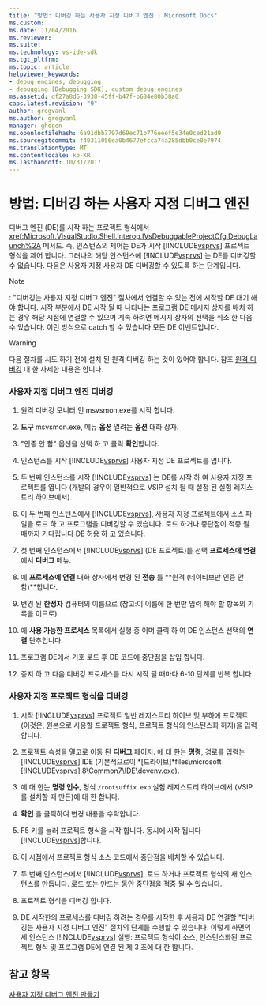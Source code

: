 ```yaml
---
title: "방법: 디버깅 하는 사용자 지정 디버그 엔진 | Microsoft Docs"
ms.custom: 
ms.date: 11/04/2016
ms.reviewer: 
ms.suite: 
ms.technology: vs-ide-sdk
ms.tgt_pltfrm: 
ms.topic: article
helpviewer_keywords:
- debug engines, debugging
- debugging [Debugging SDK], custom debug engines
ms.assetid: df27a8d6-3938-45ff-b47f-b684e80b38a0
caps.latest.revision: "9"
author: gregvanl
ms.author: gregvanl
manager: ghogen
ms.openlocfilehash: 6a91dbb7797d69ec71b776eeef5e34e0ced21ad9
ms.sourcegitcommit: f40311056ea0b4677efcca74a285dbb0ce0e7974
ms.translationtype: MT
ms.contentlocale: ko-KR
ms.lasthandoff: 10/31/2017
---
```

# <a name="how-to-debug-a-custom-debug-engine"></a>방법: 디버깅 하는 사용자 지정 디버그 엔진
디버그 엔진 (DE)를 시작 하는 프로젝트 형식에서 <xref:Microsoft.VisualStudio.Shell.Interop.IVsDebuggableProjectCfg.DebugLaunch%2A> 메서드. 즉, 인스턴스의 제어는 DE가 시작 [!INCLUDE[vsprvs](../../code-quality/includes/vsprvs_md.md)] 프로젝트 형식을 제어 합니다. 그러나의 해당 인스턴스에 [!INCLUDE[vsprvs](../../code-quality/includes/vsprvs_md.md)] 는 DE를 디버깅할 수 없습니다. 다음은 사용자 지정 사용자 DE 디버깅할 수 있도록 하는 단계입니다.  
  
> [!NOTE]
>  : "디버깅는 사용자 지정 디버그 엔진" 절차에서 연결할 수 있는 전에 시작할 DE 대기 해야 합니다. 시작 부분에서 DE 시작 될 때 나타나는 프로그램 DE 메시지 상자를 배치 하는 경우 해당 시점에 연결할 수 있으며 계속 하려면 메시지 상자의 선택을 취소 한 다음 수 있습니다. 이런 방식으로 catch 할 수 있습니다 모든 DE 이벤트입니다.  
  
> [!WARNING]
>  다음 절차를 시도 하기 전에 설치 된 원격 디버깅 하는 것이 있어야 합니다. 참조 [원격 디버깅](../../debugger/remote-debugging.md) 대 한 자세한 내용은 합니다.  
  
### <a name="debugging-a-custom-debug-engine"></a>사용자 지정 디버그 엔진 디버깅  
  
1.  원격 디버깅 모니터 인 msvsmon.exe를 시작 합니다.  
  
2.  **도구** msvsmon.exe, 메뉴 **옵션** 열려는 **옵션** 대화 상자.  
  
3.  "인증 안 함" 옵션을 선택 하 고 클릭 **확인**합니다.  
  
4.  인스턴스를 시작 [!INCLUDE[vsprvs](../../code-quality/includes/vsprvs_md.md)] 사용자 지정 DE 프로젝트를 엽니다.  
  
5.  두 번째 인스턴스를 시작 [!INCLUDE[vsprvs](../../code-quality/includes/vsprvs_md.md)] 는 DE를 시작 하 여 사용자 지정 프로젝트를 엽니다 (개발의 경우이 일반적으로 VSIP 설치 될 때 설정 된 실험 레지스트리 하이브에서).  
  
6.  이 두 번째 인스턴스에서 [!INCLUDE[vsprvs](../../code-quality/includes/vsprvs_md.md)], 사용자 지정 프로젝트에서 소스 파일을 로드 하 고 프로그램을 디버깅할 수 있습니다. 로드 하거나 중단점이 적중 될 때까지 기다립니다 DE 허용 하 고 있습니다.  
  
7.  첫 번째 인스턴스에서 [!INCLUDE[vsprvs](../../code-quality/includes/vsprvs_md.md)] (DE 프로젝트)를 선택 **프로세스에 연결** 에서 **디버그** 메뉴.  
  
8.  에 **프로세스에 연결** 대화 상자에서 변경 된 **전송** 를 **원격 (네이티브만 인증 안 함)**합니다.  
  
9. 변경 된 **한정자** 컴퓨터의 이름으로 (참고:이 이름에 한 번만 입력 해야 할 항목의 기록을 이므로).  
  
10. 에 **사용 가능한 프로세스** 목록에서 실행 중 이며 클릭 하 여 DE 인스턴스 선택의 **연결** 단추입니다.  
  
11. 프로그램 DE에서 기호 로드 후 DE 코드에 중단점을 삽입 합니다.  
  
12. 중지 하 고 다음 디버깅 프로세스를 다시 시작 될 때마다 6-10 단계를 반복 합니다.  
  
### <a name="debugging-a-custom-project-type"></a>사용자 지정 프로젝트 형식을 디버깅  
  
1.  시작 [!INCLUDE[vsprvs](../../code-quality/includes/vsprvs_md.md)] 프로젝트 일반 레지스트리 하이브 및 부하에 프로젝트 (이것은, 원본으로 사용할 프로젝트 형식, 프로젝트 형식의 인스턴스화 하지)을 입력 합니다.  
  
2.  프로젝트 속성을 열고로 이동 된 **디버그** 페이지. 에 대 한는 **명령**, 경로를 입력는 [!INCLUDE[vsprvs](../../code-quality/includes/vsprvs_md.md)] IDE (기본적으로이 *[드라이브]*files\microsoft [!INCLUDE[vsprvs](../../code-quality/includes/vsprvs_md.md)] 8\Common7\IDE\devenv.exe).  
  
3.  에 대 한는 **명령 인수**, 형식 `/rootsuffix exp` 실험 레지스트리 하이브에서 (VSIP를 설치할 때 만든)에 대 한 합니다.  
  
4.  **확인** 을 클릭하여 변경 내용을 수락합니다.  
  
5.  F5 키를 눌러 프로젝트 형식을 시작 합니다. 동시에 시작 됩니다 [!INCLUDE[vsprvs](../../code-quality/includes/vsprvs_md.md)]합니다.  
  
6.  이 시점에서 프로젝트 형식 소스 코드에서 중단점을 배치할 수 있습니다.  
  
7.  두 번째 인스턴스에서 [!INCLUDE[vsprvs](../../code-quality/includes/vsprvs_md.md)], 로드 하거나 프로젝트 형식의 새 인스턴스를 만듭니다. 로드 또는 만드는 동안 중단점을 적중 될 수 있습니다.  
  
8.  프로젝트 형식을 디버깅 합니다.  
  
9. DE 시작한의 프로세스를 디버깅 하려는 경우를 시작한 후 사용자 DE 연결할 "디버깅는 사용자 지정 디버그 엔진" 절차의 단계를 수행할 수 있습니다. 이렇게 하면의 세 인스턴스 [!INCLUDE[vsprvs](../../code-quality/includes/vsprvs_md.md)] 실행: 프로젝트 형식이 소스, 인스턴스화된 프로젝트 형식 및 프로그램 DE에 연결 된 제 3 초에 대 한 합니다.  
  
## <a name="see-also"></a>참고 항목  
 [사용자 지정 디버그 엔진 만들기](../../extensibility/debugger/creating-a-custom-debug-engine.md)